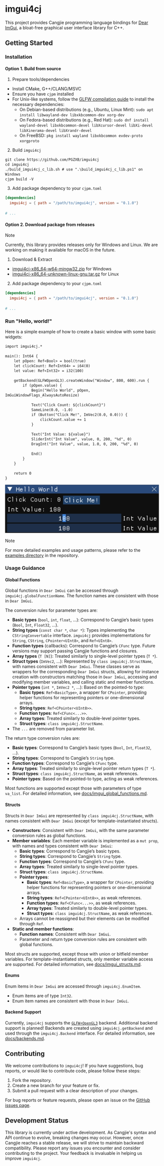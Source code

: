 # imgui4cj

This project provides Cangjie programming language bindings for [Dear ImGui](https://github.com/ocornut/imgui), a bloat-free graphical user interface library for C++.

## Getting Started

### Installation

#### Option 1. Build from source

1. Prepare tools/dependencies
  * Install CMake, G++/CLANG/MSVC
  * Ensure you have `cjpm` installed
  * For Unix-like systems, follow the [GLFW compilation guide](https://www.glfw.org/docs/latest/compile.html) to install the necessary dependencies:
    * On Debian-based distributions (e.g., Ubuntu, Linux Mint): `sudo apt install libwayland-dev libxkbcommon-dev xorg-dev`
    * On Fedora-based distributions (e.g., Red Hat): `sudo dnf install wayland-devel libxkbcommon-devel libXcursor-devel libXi-devel libXinerama-devel libXrandr-devel`
    * On FreeBSD: `pkg install wayland libxkbcommon evdev-proto xorgproto`

2. Build `imgui4cj`
  ```shell
  git clone https://github.com/PGZXB/imgui4cj
  cd imgui4cj
  ./build_imgui4cj_c_lib.sh # use ".\build_imgui4cj_c_lib.ps1" on Windows
  cjpm build -V
  ```

3. Add package dependency to your `cjpm.toml`
  ```toml
  [dependencies]
    imgui4cj = { path = "/path/to/imgui4cj", version = "0.1.0"}

  # ...
  ```

#### Option 2. Download package from releases

> [!NOTE]  
> Currently, this library provides releases only for Windows and Linux. We are working on making it available for macOS in the future.

1. Download & Extract
  * [imgui4cj-x86_64-w64-mingw32.zip](https://github.com/PGZXB/imgui4cj/releases/latest/download/imgui4cj-x86_64-w64-mingw32.zip) for Windows
  * [imgui4cj-x86_64-unknown-linux-gnu.tar.gz](https://github.com/PGZXB/imgui4cj/releases/latest/download/imgui4cj-x86_64-unknown-linux-gnu.tar.gz) for Linux

2. Add package dependency to your `cjpm.toml`
  ```toml
  [dependencies]
    imgui4cj = { path = "/path/to/imgui4cj", version = "0.1.0"}

  # ...
  ```

### Run "Hello, world!"

Here is a simple example of how to create a basic window with some basic widgets:

```cangjie
import imgui4cj.*

main(): Int64 {
    let pOpen: Ref<Bool> = bool(true)
    let clickCount: Ref<Int64> = i64(0)
    let value: Ref<Int32> = i32(100)

    getBackend(GLFWOpenGL3).createWindow("Window", 800, 600).run {
        if (pOpen.value) {
            Begin("Hello World", pOpen, ImGuiWindowFlags_AlwaysAutoResize)

            Text("Click Count: ${clickCount}")
            SameLine(0.0, -1.0)
            if (Button("Click Me!", ImVec2(0.0, 0.0))) {
                clickCount.value += 1
            }

            Text("Int Value: ${value}")
            SliderInt("Int Value", value, 0, 200, "%d", 0)
            DragInt("Int Value", value, 1.0, 0, 200, "%d", 0)

            End()
        }
    }

    return 0
}
```

![readme_example.png](./assets/readme_example.png)

> [!NOTE]  
> For more detailed examples and usage patterns, please refer to the [examples directory](./examples/) in the repository.

### Usage Guidance

#### Global Functions

Global functions in `Dear ImGui` can be accessed through `imgui4cj.globalFunctionName`. The function names are consistent with those in `Dear ImGui`. 

The conversion rules for parameter types are:
* **Basic types** (`bool`, `int`, `float`, ...): Correspond to Cangjie’s basic types (`Bool`, `Int`, `Float32`, ...).
* **String types** (`const char *`, `char *`): Types implementing the `CStringConvertable` interface. `imgui4cj` provides implementations for `String`, `CString`, `CPointer<UInt8>`, and `Ref<UInt8>`.
* **Function types** (callbacks): Correspond to Cangjie’s `CFunc` type. Future versions may support passing Cangjie functions and closures.
* **Array types** (`T [N]`): Treated similarly to single-level pointer types (`T *`).
* **Struct types** (`ImVec2`, ...): Represented by `class imgui4cj.StructName`, with names consistent with `Dear ImGui`. These classes serve as wrappers for the corresponding `Dear ImGui` structs, allowing for instance creation with constructors matching those in `Dear ImGui`, accessing and modifying member variables, and calling static and member functions.
* **Pointer types** (`int *`, `ImVec2 *`, ...): Based on the pointed-to type:
  * **Basic types**: `Ref<BasicType>`, a wrapper for `CPointer`, providing helper functions for representing pointers or one-dimensional arrays.
  * **String types**: `Ref<CPointer<UInt8>>`.
  * **Function types**: `Ref<CFunc<...>>`.
  * **Array types**: Treated similarly to double-level pointer types.
  * **Struct types**: `class imgui4cj.StructName`.
* The `...` are removed from parameter list.

The return type conversion rules are:
* **Basic types**: Correspond to Cangjie’s basic types (`Bool`, `Int`, `Float32`, ...).
* **String types**: Correspond to Cangjie’s `String` type.
* **Function types**: Correspond to Cangjie’s `CFunc` type.
* **Array types**: Treated similarly to single-level pointer return types (`T *`).
* **Struct types**: `class imgui4cj.StructName`, as weak references.
* **Pointer types**: Based on the pointed-to type, acting as weak references.

Most functions are supported except those with parameters of type `va_list`. For detailed information, see [docs/imgui_global_functions.md](./docs/imgui_global_functions.md).

#### Structs

Structs in `Dear ImGui` are represented by `class imgui4cj.StructName`, with names consistent with `Dear ImGui` (except for template-instantiated structs).
* **Constructors**: Consistent with `Dear ImGui`, with the same parameter conversion rules as global functions.
* **Member variables**: Each member variable is implemented as a `mut prop`, with names and types consistent with `Dear ImGui`:
  * **Basic types**: Correspond to Cangjie’s basic types.
  * **String types**: Correspond to Cangjie’s `String` type.
  * **Function types**: Correspond to Cangjie’s `CFunc` type.
  * **Array types**: Treated similarly to single-level pointer types.
  * **Struct types**: `class imgui4cj.StructName`.
  * **Pointer types**:
    * **Basic types**: `Ref<BasicType>`, a wrapper for `CPointer`, providing helper functions for representing pointers or one-dimensional arrays.
    * **String types**: `Ref<CPointer<UInt8>>`, as weak references.
    * **Function types**: `Ref<CFunc<...>>`, as weak references.
    * **Array types**: Treated similarly to double-level pointer types.
    * **Struct types**: `class imgui4cj.StructName`, as weak references.
  * Arrays cannot be reassigned but their elements can be modified through `Ref`.
* **Static and member functions**:
  * **Function names**: Consistent with `Dear ImGui`.
  * Parameter and return type conversion rules are consistent with global functions.

Most structs are supported, except those with union or bitfield member variables. For template-instantiated structs, only member variable access are supported. For detailed information, see [docs/imgui_structs.md](./docs/imgui_structs.md).

#### Enums

Enum items in `Dear ImGui` are accessed through `imgui4cj.EnumItem`.
* Enum items are of type `Int32`.
* Enum item names are consistent with those in `Dear ImGui`.

#### Backend Support

Currently, `imgui4cj` supports the [`GLFW+OpenGL3`](./src/backends/glfw_opengl3_backend.cj) backend. Additional backend support is planned! Backends are created using `imgui4cj.getBackend` and used through the `imgui4cj.Backend` interface. For detailed information, see [docs/backends.md](./docs/backends.md).

## Contributing

We welcome contributions to `imgui4cj`! If you have suggestions, bug reports, or would like to contribute code, please follow these steps:

1. Fork the repository.
2. Create a new branch for your feature or fix.
3. Submit a pull request with a clear description of your changes.

For bug reports or feature requests, please open an issue on the [GitHub issues page](https://github.com/PGZXB/imgui4cj/issues).

## Development Status

This library is currently under active development. As Cangjie's syntax and API continue to evolve, breaking changes may occur. However, once Cangjie reaches a stable release, we will strive to maintain backward compatibility. Please report any issues you encounter and consider contributing to the project. Your feedback is invaluable in helping us improve `imgui4cj`.
